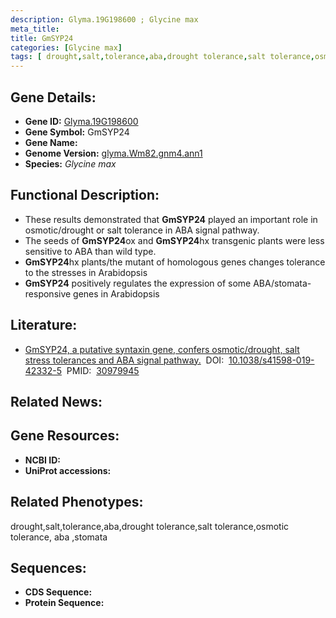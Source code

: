 ```yaml
---
description: Glyma.19G198600 ; Glycine max
meta_title:
title: GmSYP24
categories: [Glycine max]
tags: [ drought,salt,tolerance,aba,drought tolerance,salt tolerance,osmotic tolerance, aba ,stomata ]
---
```


## Gene Details:
- **Gene ID:**	[Glyma.19G198600]()
- **Gene Symbol:** GmSYP24
- **Gene Name:** 
- **Genome Version:** [glyma.Wm82.gnm4.ann1]()
- **Species:** *Glycine max*

## Functional Description:
   - These results demonstrated that **GmSYP24** played an important role in osmotic/drought or salt tolerance in ABA signal pathway.
   - The seeds of **GmSYP24**ox and **GmSYP24**hx transgenic plants were less sensitive to ABA than wild type.
   - **GmSYP24**hx plants/the mutant of homologous genes changes tolerance to the stresses in Arabidopsis
   - **GmSYP24** positively regulates the expression of some ABA/stomata-responsive genes in Arabidopsis

## Literature:
   - [GmSYP24, a putative syntaxin gene, confers osmotic/drought, salt stress tolerances and ABA signal pathway.]( https://www.nature.com/articles/s41598-019-42332-5)&nbsp;&nbsp;DOI:&nbsp;&nbsp;[10.1038/s41598-019-42332-5](https://www.nature.com/articles/s41598-019-42332-5)&nbsp;&nbsp;PMID:&nbsp;&nbsp;[30979945](https://pubmed.ncbi.nlm.nih.gov/30979945/)

## Related News:

## Gene Resources:
- **NCBI ID:** [](https://www.ncbi.nlm.nih.gov/gene/?term=)
- **UniProt accessions:** [](https://www.uniprot.org/uniprotkb//entry)

## Related Phenotypes:
drought,salt,tolerance,aba,drought tolerance,salt tolerance,osmotic tolerance, aba ,stomata

## Sequences:
- **CDS Sequence:**
- **Protein Sequence:**
